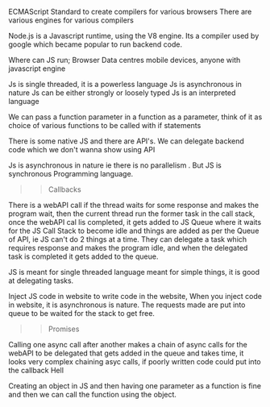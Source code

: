 ECMAScript Standard to create compilers for various browsers 
There are various engines for various compilers

Node.js is a Javascript runtime, using the V8 engine. Its a compiler used by google which became popular to run backend code.

Where can JS run;
Browser Data centres mobile devices, anyone with javascript engine

Js is single threaded, it is a powerless language
Js is asynchronous in nature
Js can be either strongly or loosely typed 
Js is an interpreted language

We can pass a function parameter in a function as a parameter, think of it as choice of various functions to be called with if statements

There is some native JS and there are API's. We can delegate backend code which we don't wanna show using API

Js is asynchronous in nature ie there is no parallelism .
But JS is synchronous Programming language.

>> Callbacks 

There is a webAPI call if the thread waits for some response and makes the program wait, then the current thread run the former task in the call stack, once the webAPI cal lis completed, it gets added to JS Queue where it waits for the JS Call Stack to become idle and things are added as per the Queue of API, ie JS can't do 2 things at a time. They can delegate a task which requires response and makes the program idle, and when the delegated task is completed it gets added to the queue. 


JS is meant for single threaded language meant for simple things, it is good at delegating tasks.

Inject JS code in website to write code in the website, When you inject code in website, it is asynchronous is nature. The requests made are put into queue to be waited for the stack to get free.


>> Promises 

Calling one async call after another makes a chain of async calls for the webAPI to be delegated that gets added in the queue and takes time, it looks very complex chaining asyc calls, if poorly written code could put into the callback Hell


Creating an object in JS and then having one parameter as a function is fine and then we can call the function using the object.